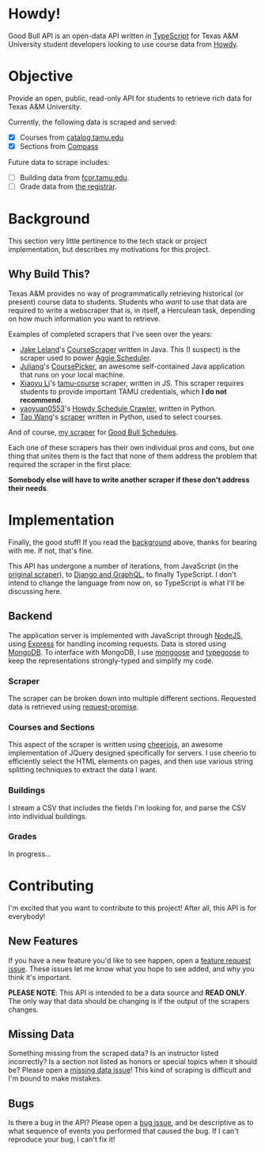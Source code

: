 # Howdy!
Good Bull API is an open-data API written in [TypeScript](https://www.typescriptlang.org/) for Texas A&M University student developers looking to use course data from [Howdy](https://howdy.tamu.edu/uPortal/normal/render.uP).

# Objective
Provide an open, public, read-only API for students to retrieve rich data for Texas A&M University.

Currently, the following data is scraped and served:
- [X] Courses from [catalog.tamu.edu](http://catalog.tamu.edu/undergraduate/course-descriptions/)
- [X] Sections from [Compass](https://compass-ssb.tamu.edu/pls/PROD/bwckschd.p_disp_dyn_sched)

Future data to scrape includes:
- [ ] Building data from [fcor.tamu.edu](http://fcor.tamu.edu/webreporter/indexv6.asp?t=[Current_Inv_Bldgs]).
- [ ] Grade data from [the registrar](http://web-as.tamu.edu/gradereport/).

# Background
This section very little pertinence to the tech stack or project implementation, but describes my motivations for this project.

## Why Build This?
Texas A&M provides no way of programmatically retrieving historical (or present) course data to students. Students who _want_ to use that data are required to write a webscraper that is, in itself, a Herculean task, depending on how much information you want to retrieve.

Examples of completed scrapers that I've seen over the years:
- [Jake Leland](http://jakeleland.com/)'s [CourseScraper](https://github.com/jake-leland/CourseScraper) written in Java. This (I suspect) is the scraper used to power [Aggie Scheduler](http://www.aggiescheduler.com/).
- [Juliang](https://github.com/Juliang0705/)'s [CoursePicker](https://github.com/Juliang0705/CoursePicker), an awesome self-contained Java application that runs on your local machine.
- [Xiaoyu Li](https://github.com/xiaoyu-tamu/)'s [tamu-course](https://github.com/xiaoyu-tamu/tamu-course) scraper, written in JS.  This scraper requires students to provide important TAMU credentials, which __I do not recommend__.
- [yaoyuan0553](https://github.com/yaoyuan0553/)'s [Howdy Schedule Crawler](https://github.com/yaoyuan0553/HowdyScheduleCrawler), written in Python.
- [Tao Wang](https://github.com/taobupt/)'s [scraper](https://github.com/taobupt/tamu) written in Python, used to select courses.

And of course, [my scraper](https://github.com/SaltyQuetzals/GoodBullSchedules/tree/master/server/scraper) for [Good Bull Schedules](https://goodbullschedules.com).

Each one of these scrapers has their own individual pros and cons, but one thing that unites them is the fact that none of them address the problem that required the scraper in the first place: 

__Somebody else will have to write another scraper if these don't address their needs__.

# Implementation

Finally, the good stuff! If you read the [background](#background) above, thanks for bearing with me. If not, that's fine.

This API has undergone a number of iterations, from JavaScript (in the [original scraper](https://github.com/SaltyQuetzals/GoodBullSchedules/tree/master/server/scraper)), to [Django and GraphQL](https://github.com/SaltyQuetzals/Good-Bull-API/tree/5fa008f2225d6ded9f4aa9f86788dccc1427b65a), to finally TypeScript. I don't intend to change the language from now on, so TypeScript is what I'll be discussing here.

## Backend
The application server is implemented with JavaScript through [NodeJS](https://nodejs.org/en/), using [Express](https://github.com/expressjs/express) for handling incoming requests. Data is stored using [MongoDB](https://www.mongodb.com/). To interface with MongoDB, I use [mongoose](https://mongoosejs.com/) and [typegoose](https://github.com/szokodiakos/typegoose) to keep the representations strongly-typed and simplify my code.

### Scraper
The scraper can be broken down into multiple different sections. Requested data is retrieved using [request-promise](https://github.com/request/request-promise).

### Courses and Sections
This aspect of the scraper is written using [cheeriojs](https://cheerio.js.org/), an awesome implementation of JQuery designed specifically for servers. I use cheerio to efficiently select the HTML elements on pages, and then use various string splitting techniques to extract the data I want.

### Buildings
I stream a CSV that includes the fields I'm looking for, and parse the CSV into individual buildings.

### Grades
In progress...

# Contributing
I'm excited that you want to contribute to this project! After all, this API is for everybody! 

## New Features
If you have a new feature you'd like to see happen, open a [feature request issue](). These issues let me know what you hope to see added, and why you think it's important.

__PLEASE NOTE__: This API is intended to be a data source and __READ ONLY__. The only way that data should be changing is if the output of the scrapers changes.

## Missing Data
Something missing from the scraped data? Is an instructor listed incorrectly? Is a section not listed as honors or special topics when it should be? Please open a [missing data issue]()! This kind of scraping is difficult and I'm bound to make mistakes.

## Bugs
Is there a bug in the API? Please open a [bug issue](), and be descriptive as to what sequence of events you performed that caused the bug. If I can't reproduce your bug, I can't fix it!
